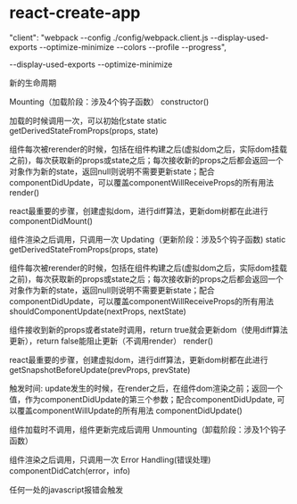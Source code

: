 # react-create-app

"client": "webpack --config ./config/webpack.client.js --display-used-exports  --optimize-minimize --colors --profile --progress",

--display-used-exports  --optimize-minimize

新的生命周期

Mounting（加载阶段：涉及4个钩子函数）
constructor()

加载的时候调用一次，可以初始化state
static getDerivedStateFromProps(props, state)

组件每次被rerender的时候，包括在组件构建之后(虚拟dom之后，实际dom挂载之前)，每次获取新的props或state之后；每次接收新的props之后都会返回一个对象作为新的state，返回null则说明不需要更新state；配合componentDidUpdate，可以覆盖componentWillReceiveProps的所有用法
render()

react最重要的步骤，创建虚拟dom，进行diff算法，更新dom树都在此进行
componentDidMount()

组件渲染之后调用，只调用一次
Updating（更新阶段：涉及5个钩子函数)
static getDerivedStateFromProps(props, state)

组件每次被rerender的时候，包括在组件构建之后(虚拟dom之后，实际dom挂载之前)，每次获取新的props或state之后；每次接收新的props之后都会返回一个对象作为新的state，返回null则说明不需要更新state；配合componentDidUpdate，可以覆盖componentWillReceiveProps的所有用法
shouldComponentUpdate(nextProps, nextState)

组件接收到新的props或者state时调用，return true就会更新dom（使用diff算法更新），return false能阻止更新（不调用render）
render()

react最重要的步骤，创建虚拟dom，进行diff算法，更新dom树都在此进行
getSnapshotBeforeUpdate(prevProps, prevState)

触发时间: update发生的时候，在render之后，在组件dom渲染之前；返回一个值，作为componentDidUpdate的第三个参数；配合componentDidUpdate, 可以覆盖componentWillUpdate的所有用法
componentDidUpdate()

组件加载时不调用，组件更新完成后调用
Unmounting（卸载阶段：涉及1个钩子函数）

组件渲染之后调用，只调用一次
Error Handling(错误处理)
componentDidCatch(error，info)

任何一处的javascript报错会触发